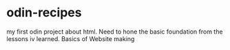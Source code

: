 # odin-recipes

my first odin project about html. Need to hone the basic foundation from the lessons iv learned.
Basics of Website making